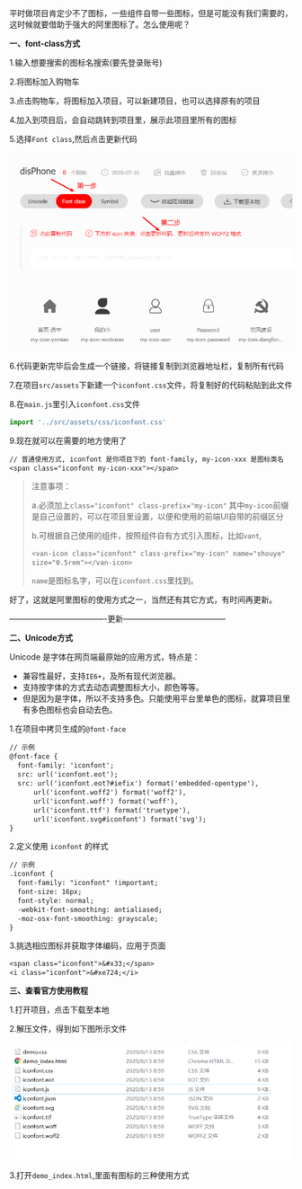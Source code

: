 平时做项目肯定少不了图标，一些组件自带一些图标，但是可能没有我们需要的，这时候就要借助于强大的阿里图标了。怎么使用呢？

**一、font-class方式**

1.输入想要搜索的图标名搜索(要先登录账号)

2.将图标加入购物车

3.点击购物车，将图标加入项目，可以新建项目，也可以选择原有的项目

4.加入到项目后，会自动跳转到项目里，展示此项目里所有的图标

5.选择`Font class`,然后点击更新代码

![image-20200716191854412](https://raw.githubusercontent.com/limchen233/picgo/master/img/image-20200716191854412.png)

6.代码更新完毕后会生成一个链接，将链接复制到浏览器地址栏，复制所有代码

7.在项目`src/assets`下新建一个`iconfont.css`文件，将复制好的代码粘贴到此文件

8.在`main.js`里引入`iconfont.css`文件

```js
import '../src/assets/css/iconfont.css'
```

9.现在就可以在需要的地方使用了

```
// 普通使用方式, iconfont 是你项目下的 font-family, my-icon-xxx 是图标类名
<span class="iconfont my-icon-xxx"></span>
```



> 注意事项：
>
> a.必须加上`class="iconfont" class-prefix="my-icon"` 其中`my-icon`前缀是自己设置的，可以在项目里设置，以便和使用的前端UI自带的前缀区分
>
> b.可根据自己使用的组件，按照组件自有方式引入图标，比如`vant`,
>
> ```
> <van-icon class="iconfont" class-prefix="my-icon" name="shouye" size="0.5rem"></van-icon>
> ```
>
> `name`是图标名字，可以在`iconfont.css`里找到。

好了，这就是阿里图标的使用方式之一，当然还有其它方式，有时间再更新。

————————————-更新—————————————

**二、Unicode方式**

Unicode 是字体在网页端最原始的应用方式，特点是：

- 兼容性最好，支持`IE6+`，及所有现代浏览器。
- 支持按字体的方式去动态调整图标大小，颜色等等。
- 但是因为是字体，所以不支持多色。只能使用平台里单色的图标，就算项目里有多色图标也会自动去色。

1.在项目中拷贝生成的`@font-face`

```
// 示例
@font-face {
  font-family: 'iconfont';
  src: url('iconfont.eot');
  src: url('iconfont.eot?#iefix') format('embedded-opentype'),
      url('iconfont.woff2') format('woff2'),
      url('iconfont.woff') format('woff'),
      url('iconfont.ttf') format('truetype'),
      url('iconfont.svg#iconfont') format('svg');
}
```

2.定义使用 `iconfont` 的样式

```
// 示例
.iconfont {
  font-family: "iconfont" !important;
  font-size: 16px;
  font-style: normal;
  -webkit-font-smoothing: antialiased;
  -moz-osx-font-smoothing: grayscale;
}
```

3.挑选相应图标并获取字体编码，应用于页面

```
<span class="iconfont">&#x33;</span>
<i class="iconfont">&#xe724;</i>
```

**三、查看官方使用教程**

1.打开项目，点击下载至本地

2.解压文件，得到如下图所示文件

![](https://raw.githubusercontent.com/limchen233/picgo/master/img/image-20200813092019706.png)

3.打开`demo_index.html`,里面有图标的三种使用方式
